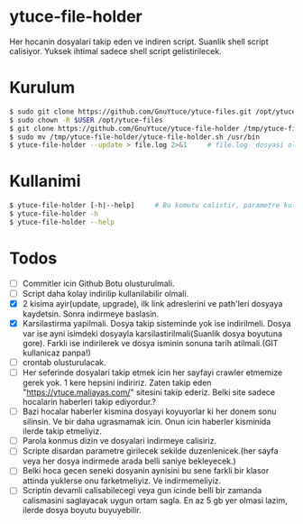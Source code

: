 # ytuce-file-holder

Her hocanin dosyalari takip eden ve indiren script. Suanlik shell script calisiyor.
Yuksek ihtimal sadece shell script gelistirilecek.

# Kurulum

```bash
$ sudo git clone https://github.com/GnuYtuce/ytuce-files.git /opt/ytuce-files
$ sudo chown -R $USER /opt/ytuce-files
$ git clone https://github.com/GnuYtuce/ytuce-file-holder /tmp/ytuce-file-holder
$ sudo mv /tmp/ytuce-file-holder/ytuce-file-holder.sh /usr/bin
$ ytuce-file-holder --update > file.log 2>&1     # file.log  dosyasi olusturulur.
```

# Kullanimi

```bash
$ ytuce-file-holder [-h|--help]     # Bu komutu calistir, parametre kullanimi anlatiliyor.
$ ytuce-file-holder -h
$ ytuce-file-holder --help
```

# Todos

- [ ] Commitler icin Github Botu olusturulmali.
- [ ] Script daha kolay indirilip kullanilabilir olmali.
- [x] 2 kisima ayir(update, upgrade), ilk link adreslerini ve path'leri dosyaya kaydetsin. Sonra indirmeye baslasin.
- [x] Karsilastirma yapilmali. Dosya takip sisteminde yok ise indirilmeli. Dosya var ise ayni isimdeki dosyayla karsilastirilmali(Suanlik dosya boyutuna gore). Farkli ise indirilerek ve dosya isminin sonuna tarih atilmali.(GIT kullanicaz panpa!)
- [ ] crontab olusturulacak.
- [ ] Her seferinde dosyalari takip etmek icin her sayfayi crawler etmemize gerek yok. 1 kere hepsini indiririz. Zaten takip eden "https://ytuce.maliayas.com/" sitesini takip ederiz. Belki site sadece hocalarin haberleri takip ediyordur.?
- [ ] Bazi hocalar haberler kismina dosyayi koyuyorlar ki her donem sonu silinsin. Ve bir daha ugrasmamak icin. Onun icin haberler kisminida ilerde takip etmeliyiz.
- [ ] Parola konmus dizin ve dosyalari indirmeye calisiriz.
- [ ] Scripte disardan parametre girilecek sekilde duzenlenicek.(her sayfa veya her dosya indirmede arada belli saniye bekleyecek.)
- [ ] Belki hoca gecen seneki dosyanin aynisini bu sene farkli bir klasor attinda yuklerse onu farketmeliyiz. Ve indirmemeliyiz.
- [ ] Scriptin devamli calisabilecegi veya gun icinde belli bir zamanda calismasini saglayacak uygun ortam sagla. En az 5 gb yer olmasi lazim, ilerde dosya boyutu buyuyebilir.
